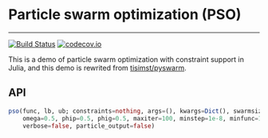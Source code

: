 # Particle swarm optimization (PSO)
----------

[![Build Status](https://travis-ci.org/yuehhua/PSO.jl.svg?branch=master)](https://travis-ci.org/yuehhua/PSO.jl)
[![codecov.io](http://codecov.io/github/yuehhua/PSO.jl/coverage.svg?branch=master)](http://codecov.io/github/yuehhua/PSO.jl?branch=master)

This is a demo of particle swarm optimization with constraint support in Julia, and this demo is rewrited from [tisimst/pyswarm](https://github.com/tisimst/pyswarm/).

## API

```julia
pso(func, lb, ub; constraints=nothing, args=(), kwargs=Dict(), swarmsize=100,
    omega=0.5, phip=0.5, phig=0.5, maxiter=100, minstep=1e-8, minfunc=1e-8,
    verbose=false, particle_output=false)
```
